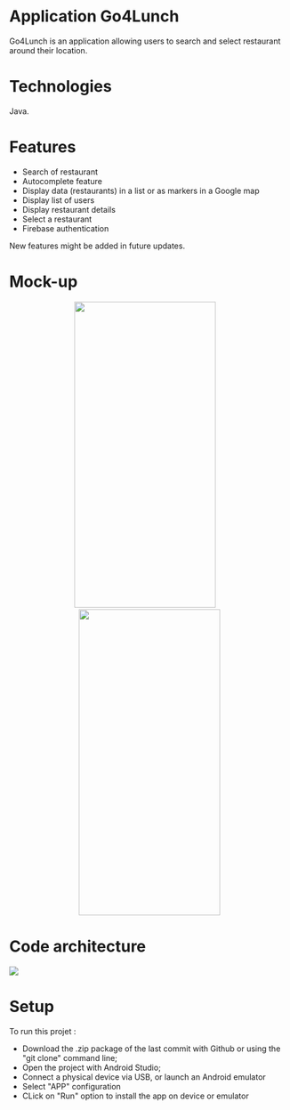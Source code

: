 # Application Go4Lunch

Go4Lunch is an application allowing users to search and select restaurant around their location.

# Technologies

Java.

# Features 
- Search of restaurant
- Autocomplete feature 
- Display data (restaurants) in a list or as markers in a Google map
- Display list of users
- Display restaurant details
- Select a restaurant
- Firebase authentication

New features might be added in future updates.

# Mock-up 
<p align="center">
<img src="https://firebasestorage.googleapis.com/v0/b/storagefiles-3bf37.appspot.com/o/Go4Lunch%2FScreenshot_20210405-212742.jpg?alt=media&token=38cdd758-1407-4d07-be3c-9c8e73529e10" width="254" height="550" style="display:inline-block;">
  &nbsp&nbsp&nbsp
<img src="https://firebasestorage.googleapis.com/v0/b/storagefiles-3bf37.appspot.com/o/Go4Lunch%2FScreenshot_20210405-212749.jpg?alt=media&token=2ae11fdd-5e40-4562-bcee-37f6365f2ce9" width="254" height="550" style="display:inline-block;">
</p>

# Code architecture 
<img src="https://firebasestorage.googleapis.com/v0/b/storagefiles-3bf37.appspot.com/o/Go4Lunch%2Fschema_archi_p7.PNG?alt=media&token=fb1c11d3-93e7-4ea6-aedb-5350acad14e4">

# Setup
To run this projet :
* Download the .zip package of the last commit with Github or using the "git clone" command line;
* Open the project with Android Studio;
* Connect a physical device via USB, or launch an Android emulator
* Select "APP" configuration
* CLick on "Run" option to install the app on device or emulator 
